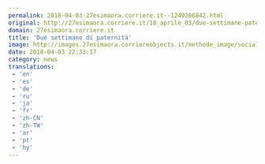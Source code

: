 ```yaml
---
permalink: 2018-04-03-27esimaora.corriere.it--1249206842.html
original: http://27esimaora.corriere.it/18_aprile_03/due-settimane-paternita-scommessa-vodafone-6e5fcebc-374e-11e8-b6e2-a808a444e7a2.shtml
domain: 27esimaora.corriere.it
title: 'Due settimane di paternità'
image: http://images.27esimaora.corriereobjects.it/methode_image/socialshare/2018/04/03/733e0736-374f-11e8-b6e2-a808a444e7a2.jpg
date: 2018-04-03 22:33:17
category: news
translations: 
 - 'en'
 - 'es'
 - 'de'
 - 'ru'
 - 'ja'
 - 'fr'
 - 'zh-CN'
 - 'zh-TW'
 - 'ar'
 - 'pt'
 - 'hy'
---
```


